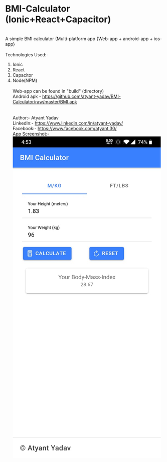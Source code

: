 # BMI-Calculator (Ionic+React+Capacitor)
\
A simple BMI calculator (Multi-platform app {Web-app + android-app + ios-app}\
\
Technologies Used:-
1. Ionic
2. React
3. Capacitor
4. Node(NPM)
\
\
Web-app can be found in "build" (directory)\
Android apk - https://github.com/atyant-yadav/BMI-Calculator/raw/master/BMI.apk
\
\
\
Author:- Atyant Yadav
\
LinkedIn:- https://www.linkedin.com/in/atyant-yadav/
\
Facebook:- https://www.facebook.com/atyant.30/
\
App Screenshot:-
\
![alt app-preview](https://github.com/atyant-yadav/BMI-Calculator/blob/master/preview_BMI.jpeg?raw=true)
